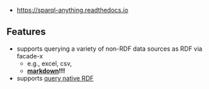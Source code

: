 
- https://sparql-anything.readthedocs.io

## Features

- supports querying a variety of non-RDF data sources as RDF via facade-x
  - e.g., excel, csv, 
  - **[markdown](https://sparql-anything.readthedocs.io/stable/formats/Markdown/)!!!**
- supports [query native RDF](https://sparql-anything.readthedocs.io/stable/formats/RDF_Files/)